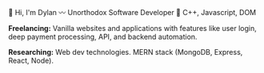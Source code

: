 👋 Hi, I'm Dylan
〰 Unorthodox Software Developer
🥞 C++, Javascript, DOM 



**Freelancing:** Vanilla websites and applications with features like user login, deep payment processing, API, and backend automation.

**Researching:** Web dev technologies. MERN stack (MongoDB, Express, React, Node). 
